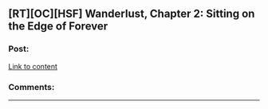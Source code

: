## [RT][OC][HSF] Wanderlust, Chapter 2: Sitting on the Edge of Forever

### Post:

[Link to content](http://talesfromaeria.tumblr.com/post/128269703332/wanderlust)

### Comments:

---

